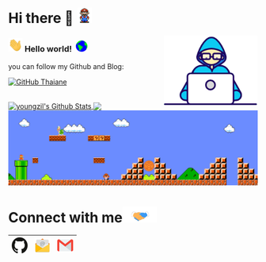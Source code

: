# Hi there 👋 <img src="https://github.com/youngzil/youngzil/blob/main/Assets/Mario_Hello_Big.gif" width="30px">

<img align="right" alt="PC GIF" src="https://github.com/youngzil/youngzil/blob/main/Assets/Developer.gif" width="190" />

### <img src="https://github.com/youngzil/youngzil/blob/main/Assets/Hi.gif" width="29px"> **Hello world!** &nbsp;<img src="https://github.com/youngzil/youngzil/blob/main/Assets/Earth.gif" width="24px">


you can follow my Github and Blog:

[![GitHub Thaiane](https://img.shields.io/github/followers/youngzil?label=follow&style=social)](https://github.com/youngzil)


<br>

<a href="https://github.com/youngzil">
 <img align="center" src="https://github-readme-stats.vercel.app/api?username=youngzil&show_icons=true&theme=dark&line_height=27" alt="youngzil's Github Stats"/>
</a>

<a href="https://github.com/TheDudeThatCode">
  <img align="center" src="https://github-readme-stats.vercel.app/api/top-langs/?username=youngzil&theme=dark&hide_langs_below=1" />
</a>

<br>

<img src="https://github.com/youngzil/youngzil/blob/main/Assets/Mario_Gameplay.gif" alt="Mario Game" width="980">

<br>


# Connect with me<img src="https://github.com/youngzil/youngzil/blob/main/Assets/Handshake.gif" height="32px">


| [<img src="https://github.com/youngzil/youngzil/blob/main/Assets/github-icon.svg" alt="Github Logo" width="32">](https://github.com/youngzil) | [<img src="https://github.com/youngzil/youngzil/blob/main/Assets/Email.png" alt="Email logo" height="32">](mailto:youngzil@163.com) | [<img src="https://github.com/youngzil/youngzil/blob/main/Assets/Gmail.svg" alt="Gmail logo" height="32">](mailto:yangziliang2017@gmail.com)|
|:-:|:-:|:---:|


<br>
<br>
